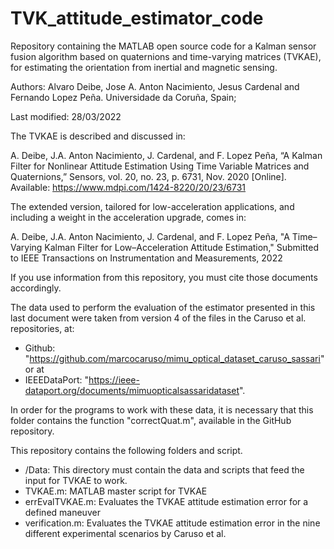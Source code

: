 # TVK_attitude_estimator_code
Repository containing the MATLAB open source code for a Kalman sensor fusion algorithm based on quaternions 
and time-varying matrices (TVKAE), for estimating the orientation from inertial and magnetic sensing.

Authors: Alvaro Deibe, Jose A. Anton Nacimiento, Jesus Cardenal and Fernando Lopez Peña.
Universidade da Coruña, Spain; 

Last modified: 28/03/2022

The TVKAE is described and discussed in: 

A. Deibe, J.A. Anton Nacimiento, J. Cardenal, and F. Lopez Peña, 
“A Kalman Filter for Nonlinear Attitude Estimation Using Time Variable Matrices and Quaternions,” 
Sensors, vol. 20, no. 23, p. 6731, Nov. 2020 [Online]. 
Available: https://www.mdpi.com/1424-8220/20/23/6731

The extended version, tailored for low-acceleration applications, and including a weight in the acceleration upgrade, comes in:

A. Deibe, J.A. Anton Nacimiento, J. Cardenal, and F. Lopez Peña, 
"A Time–Varying Kalman Filter for Low–Acceleration Attitude Estimation,"
Submitted to IEEE Transactions on Instrumentation and Measurements, 2022

If you use information from this repository, you must cite those documents accordingly.

The data used to perform the evaluation of the estimator presented in this last document were taken from 
version 4 of the files in the Caruso et al. repositories, at:

  - Github: "https://github.com/marcocaruso/mimu_optical_dataset_caruso_sassari" or at
  - IEEEDataPort: "https://ieee-dataport.org/documents/mimuopticalsassaridataset".

In order for the programs to work with these data, it is necessary that this folder contains the function 
"correctQuat.m", available in the GitHub repository.

This repository contains the following folders and script.

- /Data: This directory must contain the data and scripts that feed the input for TVKAE to work.
- TVKAE.m: MATLAB master script for TVKAE 
- errEvalTVKAE.m: Evaluates the TVKAE attitude estimation error for a defined maneuver
- verification.m: Evaluates the TVKAE attitude estimation error in the nine different experimental scenarios by Caruso et al.
